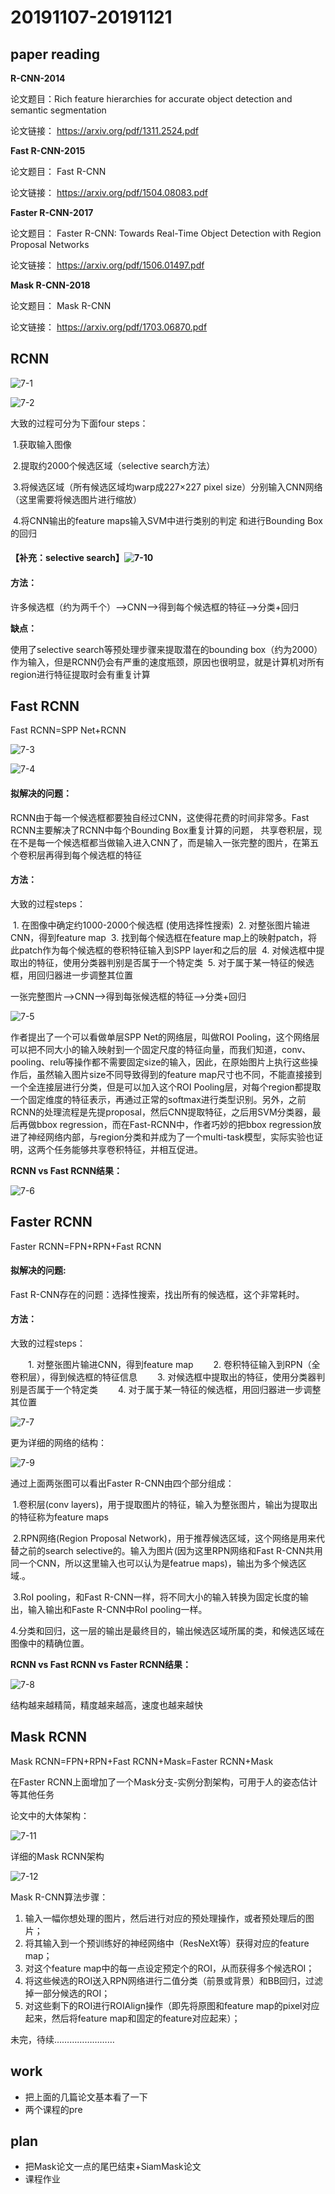 # 20191107-20191121

## paper reading

**R-CNN-2014**

论文题目：Rich feature hierarchies for accurate object detection and semantic segmentation

论文链接： https://arxiv.org/pdf/1311.2524.pdf 

**Fast R-CNN-2015**

论文题目： Fast R-CNN 

论文链接： https://arxiv.org/pdf/1504.08083.pdf 

**Faster R-CNN-2017**

论文题目：  Faster R-CNN: Towards Real-Time Object Detection with Region Proposal Networks 

论文链接： https://arxiv.org/pdf/1506.01497.pdf 

**Mask R-CNN-2018**

论文题目：  Mask R-CNN

论文链接： https://arxiv.org/pdf/1703.06870.pdf 

## RCNN

![7-1](../image/7-1.png)

![7-2](../image/7-2.png)

大致的过程可分为下面four steps：

​	1.获取输入图像

​	2.提取约2000个候选区域（selective search方法）

​	3.将候选区域（所有候选区域均warp成227×227 pixel size）分别输入CNN网络（这里需要将候选图片进行缩放）

​	4.将CNN输出的feature maps输入SVM中进行类别的判定 和进行Bounding Box的回归

#### 【补充：selective search】![7-10](../image/7-10.png)

#### **方法：**

许多候选框（约为两千个）-->CNN-->得到每个候选框的特征-->分类+回归 

**缺点：**

使用了selective search等预处理步骤来提取潜在的bounding box（约为2000）作为输入，但是RCNN仍会有严重的速度瓶颈，原因也很明显，就是计算机对所有region进行特征提取时会有重复计算 

## Fast RCNN

Fast RCNN=SPP Net+RCNN

![7-3](../image/7-3.png)

![7-4](../image/7-4.png)

#### **拟解决的问题：**

RCNN由于每一个候选框都要独自经过CNN，这使得花费的时间非常多。Fast RCNN主要解决了RCNN中每个Bounding Box重复计算的问题， 共享卷积层，现在不是每一个候选框都当做输入进入CNN了，而是输入一张完整的图片，在第五个卷积层再得到每个候选框的特征 

#### **方法：**

大致的过程steps：

​	1. 在图像中确定约1000-2000个候选框 (使用选择性搜索)
​	2. 对整张图片输进CNN，得到feature map
​	3. 找到每个候选框在feature map上的映射patch，将此patch作为每个候选框的卷积特征输入到SPP layer和之后的层
​	4. 对候选框中提取出的特征，使用分类器判别是否属于一个特定类
​	5. 对于属于某一特征的候选框，用回归器进一步调整其位置 

 一张完整图片-->CNN-->得到每张候选框的特征-->分类+回归 

![7-5](../image/7-5.png)

作者提出了一个可以看做单层SPP Net的网络层，叫做ROI Pooling，这个网络层可以把不同大小的输入映射到一个固定尺度的特征向量，而我们知道，conv、pooling、relu等操作都不需要固定size的输入，因此，在原始图片上执行这些操作后，虽然输入图片size不同导致得到的feature map尺寸也不同，不能直接接到一个全连接层进行分类，但是可以加入这个ROI Pooling层，对每个region都提取一个固定维度的特征表示，再通过正常的softmax进行类型识别。另外，之前RCNN的处理流程是先提proposal，然后CNN提取特征，之后用SVM分类器，最后再做bbox regression，而在Fast-RCNN中，作者巧妙的把bbox regression放进了神经网络内部，与region分类和并成为了一个multi-task模型，实际实验也证明，这两个任务能够共享卷积特征，并相互促进。

**RCNN vs Fast RCNN结果：**

![7-6](../image/7-6.png)

## Faster RCNN

Faster RCNN=FPN+RPN+Fast RCNN

#### 拟解决的问题:

 Fast R-CNN存在的问题：选择性搜索，找出所有的候选框，这个非常耗时。

#### 方法：

大致的过程steps：

 　　1. 对整张图片输进CNN，得到feature map
　　2. 卷积特征输入到RPN（全卷积层），得到候选框的特征信息
　　3. 对候选框中提取出的特征，使用分类器判别是否属于一个特定类
　　4. 对于属于某一特征的候选框，用回归器进一步调整其位置 

![7-7](../image/7-7.png)

更为详细的网络的结构：

![7-9](../image/7-9.png)

通过上面两张图可以看出Faster R-CNN由四个部分组成：

​	1.卷积层(conv layers)，用于提取图片的特征，输入为整张图片，输出为提取出的特征称为feature maps

​	2.RPN网络(Region Proposal Network)，用于推荐候选区域，这个网络是用来代替之前的search selective的。输入为图片(因为这里RPN网络和Fast R-CNN共用同一个CNN，所以这里输入也可以认为是featrue maps)，输出为多个候选区域.。

​	3.RoI pooling，和Fast R-CNN一样，将不同大小的输入转换为固定长度的输出，输入输出和Faste R-CNN中RoI pooling一样。

​	4.分类和回归，这一层的输出是最终目的，输出候选区域所属的类，和候选区域在图像中的精确位置。


**RCNN vs Fast RCNN vs Faster RCNN结果：**

![7-8](../image/7-8.png)

 结构越来越精简，精度越来越高，速度也越来越快 



## Mask RCNN

Mask RCNN=FPN+RPN+Fast RCNN+Mask=Faster RCNN+Mask

在Faster RCNN上面增加了一个Mask分支-实例分割架构，可用于人的姿态估计等其他任务 

论文中的大体架构：

![7-11](../image/7-11.png)

详细的Mask RCNN架构

![7-12](../image/7-12.png)

Mask R-CNN算法步骤：

1. 输入一幅你想处理的图片，然后进行对应的预处理操作，或者预处理后的图片；
2. 将其输入到一个预训练好的神经网络中（ResNeXt等）获得对应的feature map；
3. 对这个feature map中的每一点设定预定个的ROI，从而获得多个候选ROI；
4. 将这些候选的ROI送入RPN网络进行二值分类（前景或背景）和BB回归，过滤掉一部分候选的ROI；
5. 对这些剩下的ROI进行ROIAlign操作（即先将原图和feature map的pixel对应起来，然后将feature map和固定的feature对应起来）；



未完，待续……………………



## work

- 把上面的几篇论文基本看了一下
- 两个课程的pre

## plan

- 把Mask论文一点的尾巴结束+SiamMask论文
- 课程作业









